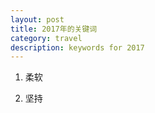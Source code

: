 ```yaml
---
layout: post
title: 2017年的关键词
category: travel
description: keywords for 2017
---
```


1. 柔软 

2. 坚持



